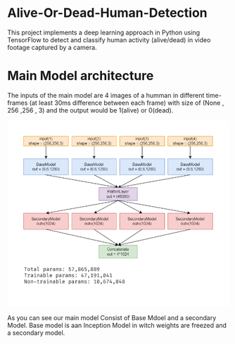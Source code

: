 # Alive-Or-Dead-Human-Detection
This project implements a deep learning approach in Python using TensorFlow to detect and classify human activity (alive/dead) in video footage captured by a camera.



# Main Model architecture

The inputs of the main model are 4 images of a humman in different time-frames (at least 30ms difference between each frame) with size of (None , 256 ,256 , 3) and the output would be 1(alive) or 0(dead).

![bg right:44%](https://github.com/SAhmadrezaAnaami/Alive-Or-Dead-Human-Detection/blob/main/images/mainModel.png)


As you can see our main model Consist of Base Mdoel and a secondary Model. Base model is aan Inception Model in witch weights are freezed and a secondary model.
